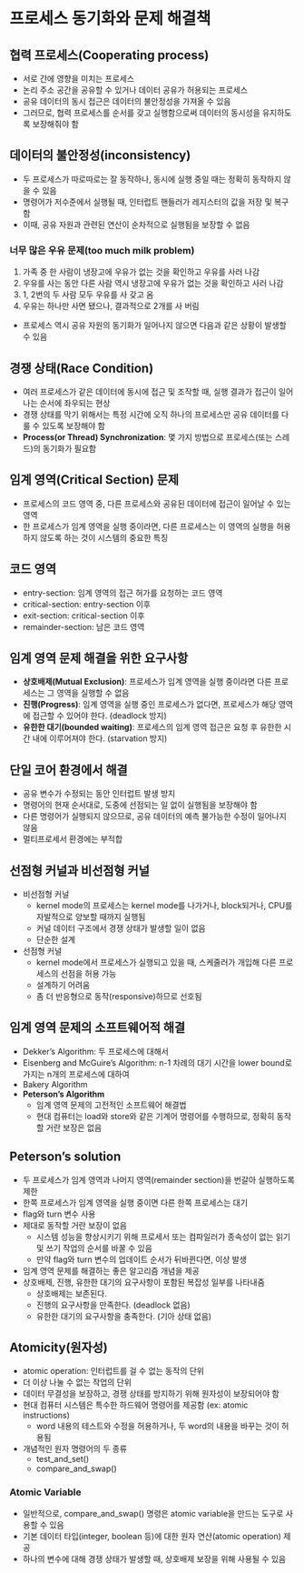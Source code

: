 # 프로세스 동기화와 문제 해결책
## 협력 프로세스(Cooperating process)
- 서로 간에 영향을 미치는 프로세스
- 논리 주소 공간을 공유할 수 있거나 데이터 공유가 허용되는 프로세스
- 공유 데이터의 동시 접근은 데이터의 불안정성을 가져올 수 있음
- 그러므로, 협력 프로세스를 순서를 갖고 실행함으로써 데이터의 동시성을 유지하도록 보장해줘야 함
 
## 데이터의 불안정성(inconsistency)
- 두 프로세스가 따로따로는 잘 동작하나, 동시에 실행 중일 때는 정확히 동작하지 않을 수 있음
- 명령어가 저수준에서 실행될 때, 인터럽트 핸들러가 레지스터의 값을 저장 및 복구함
- 이때, 공유 자원과 관련된 연산이 순차적으로 실행됨을 보장할 수 없음

### 너무 많은 우유 문제(too much milk problem)
1. 가족 중 한 사람이 냉장고에 우유가 없는 것을 확인하고 우유를 사러 나감
2. 우유를 사는 동안 다른 사람 역시 냉장고에 우유가 없는 것을 확인하고 사러 나감
3. 1, 2번의 두 사람 모두 우유를 사 갖고 옴
4. 우유는 하나만 사면 됐으나, 결과적으로 2개를 사 버림

- 프로세스 역시 공유 자원의 동기화가 일어나지 않으면 다음과 같은 상황이 발생할 수 있음

## 경쟁 상태(Race Condition)
- 여러 프로세스가 같은 데이터에 동시에 접근 및 조작할 때, 실행 결과가 접근이 일어나는 순서에 좌우되는 현상
- 경쟁 상태를 막기 위해서는 특정 시간에 오직 하나의 프로세스만 공유 데이터를 다룰 수 있도록 보장해야 함
- **Process(or Thread) Synchronization**: 몇 가지 방법으로 프로세스(또는 스레드)의 동기화가 필요함

## 임계 영역(Critical Section) 문제
- 프로세스의 코드 영역 중, 다른 프로세스와 공유된 데이터에 접근이 일어날 수 있는 영역
- 한 프로세스가 임계 영역을 실행 중이라면, 다른 프로세스는 이 영역의 실행을 허용하지 않도록 하는 것이 시스템의 중요한 특징

## 코드 영역
- entry-section: 임계 영역의 접근 허가를 요청하는 코드 영역
- critical-section: entry-section 이후
- exit-section: critical-section 이후
- remainder-section: 남은 코드 영역

## 임계 영역 문제 해결을 위한 요구사항
- **상호배제(Mutual Exclusion)**: 프로세스가 임계 영역을 실행 중이라면 다른 프로세스는 그 영역을 실행할 수 없음
- **진행(Progress)**: 임계 영역을 실행 중인 프로세스가 없다면, 프로세스가 해당 영역에 접근할 수 있어야 한다. (deadlock 방지)
- **유한한 대기(bounded waiting)**: 프로세스의 임계 영역 접근은 요청 후 유한한 시간 내에 이루어져야 한다. (starvation 방지)

## 단일 코어 환경에서 해결
- 공유 변수가 수정되는 동안 인터럽트 발생 방지
- 명령어의 현재 순서대로, 도중에 선점되는 일 없이 실행됨을 보장해야 함
- 다른 명령어가 실행되지 않으므로, 공유 데이터의 예측 불가능한 수정이 일어나지 않음
- 멀티프로세서 환경에는 부적합

## 선점형 커널과 비선점형 커널
- 비선점형 커널
    - kernel mode의 프로세스는 kernel mode를 나가거나, block되거나, CPU를 자발적으로 양보할 때까지 실행됨
    - 커널 데이터 구조에서 경쟁 상태가 발생할 일이 없음
    - 단순한 설계
- 선점형 커널
    - kernel mode에서 프로세스가 실행되고 있을 때, 스케줄러가 개입해 다른 프로세스의 선점을 허용 가능
    - 설계하기 어려움
    - 좀 더 반응형으로 동작(responsive)하므로 선호됨

## 임계 영역 문제의 소프트웨어적 해결
- Dekker’s Algorithm: 두 프로세스에 대해서
- Eisenberg and McGuire’s Algorithm: n-1 차례의 대기 시간을 lower bound로 가지는 n개의 프로세스에 대하여
- Bakery Algorithm
- **Peterson’s Algorithm**
    - 임계 영역 문제의 고전적인 소프트웨어 해결법
    - 현대 컴퓨터는 load와 store와 같은 기계어 명령어를 수행하므로, 정확히 동작할 거란 보장은 없음

## Peterson’s solution
- 두 프로세스가 임계 영역과 나머지 영역(remainder section)을 번갈아 실행하도록 제한
- 한쪽 프로세스가 임계 영역을 실행 중이면 다른 한쪽 프로세스는 대기
- flag와 turn 변수 사용
- 제대로 동작할 거란 보장이 없음
    - 시스템 성능을 향상시키기 위해 프로세서 또는 컴파일러가 종속성이 없는 읽기 및 쓰기 작업의 순서를 바꿀 수 있음
    - 만약 flag와 turn 변수의 업데이트 순서가 뒤바뀐다면, 이상 발생
- 임계 영역 문제를 해결하는 좋은 알고리즘 개념을 제공
- 상호배제, 진행, 유한한 대기의 요구사항이 포함된 복잡성 일부를 나타내줌
    - 상호배제는 보존된다.
    - 진행의 요구사항을 만족한다. (deadlock 없음)
    - 유한한 대기의 요구사항을 충족한다. (기아 상태 없음)

## Atomicity(원자성)
- atomic operation: 인터럽트를 걸 수 없는 동작의 단위
- 더 이상 나눌 수 없는 작업의 단위
- 데이터 무결성을 보장하고, 경쟁 상태를 방지하기 위해 원자성이 보장되어야 함
- 현대 컴퓨터 시스템은 특수한 하드웨어 명령어를 제공함 (ex: atomic instructions)
    - word 내용의 테스트와 수정을 허용하거나, 두 word의 내용을 바꾸는 것이 허용됨
- 개념적인 원자 명령어의 두 종류
    - test_and_set()
    - compare_and_swap()

### Atomic Variable
- 일반적으로, compare_and_swap() 명령은 atomic variable을 만드는 도구로 사용할 수 있음
- 기본 데이터 타입(integer, boolean 등)에 대한 원자 연산(atomic operation) 제공
- 하나의 변수에 대해 경쟁 상태가 발생할 때, 상호배제 보장을 위해 사용될 수 있음
